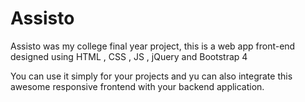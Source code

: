 # Assisto
Assisto was my college final year project, this is a web app front-end designed using HTML , CSS , JS , jQuery and Bootstrap 4


You can use it simply for your projects and yu can also integrate this awesome responsive frontend with your backend application. 

